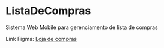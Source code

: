 # ListaDeCompras
Sistema Web Mobile para gerenciamento de lista de compras

Link Figma: <a href="https://www.figma.com/design/OLKqfrTJXXXY2XhvWcTTrv/Untitled?node-id=0-1&t=LtCk0v5J5SQsCtRT-1"> Loja de compras <a>
